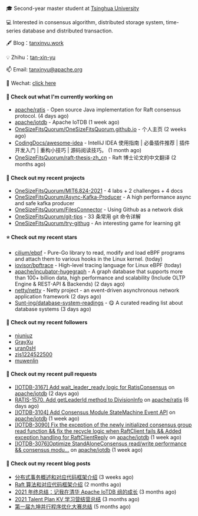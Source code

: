 🎓 Second-year master student at [Tsinghua University](https://www.tsinghua.edu.cn/)

💻 Interested in consensus algorithm, distributed storage system, time-series database and distributed transaction.

🖋 Blog：[tanxinyu.work](https://tanxinyu.work)

💡 Zhihu：[tan-xin-yu](https://www.zhihu.com/people/tan-xin-yu-22)

📫 Email: [tanxinyu@apache.org](mailto:tanxinyu@apache.org)

💬 Wechat: [click here](https://github.com/LebronAl/LebronAl/issues/1)

#### 👷 Check out what I'm currently working on

- [apache/ratis](https://github.com/apache/ratis) - Open source Java implementation for Raft consensus protocol. (4 days ago)
- [apache/iotdb](https://github.com/apache/iotdb) - Apache IoTDB (1 week ago)
- [OneSizeFitsQuorum/OneSizeFitsQuorum.github.io](https://github.com/OneSizeFitsQuorum/OneSizeFitsQuorum.github.io) - 个人主页 (2 weeks ago)
- [CodingDocs/awesome-idea](https://github.com/CodingDocs/awesome-idea) - IntelliJ IDEA 使用指南 | 必备插件推荐 | 插件开发入门 | 重构小技巧 | 源码阅读技巧。  (1 month ago)
- [OneSizeFitsQuorum/raft-thesis-zh_cn](https://github.com/OneSizeFitsQuorum/raft-thesis-zh_cn) - Raft 博士论文的中文翻译 (2 months ago)

#### 🌱 Check out my recent projects

- [OneSizeFitsQuorum/MIT6.824-2021](https://github.com/OneSizeFitsQuorum/MIT6.824-2021) - 4 labs &#43; 2 challenges &#43; 4 docs
- [OneSizeFitsQuorum/Async-Kafka-Producer](https://github.com/OneSizeFitsQuorum/Async-Kafka-Producer) - A high performance async and safe kafka producer
- [OneSizeFitsQuorum/FilesConnector](https://github.com/OneSizeFitsQuorum/FilesConnector) - Using Github as a network disk
- [OneSizeFitsQuorum/git-tips](https://github.com/OneSizeFitsQuorum/git-tips) - 33 条常用 git 命令详解
- [OneSizeFitsQuorum/try-githug](https://github.com/OneSizeFitsQuorum/try-githug) - An interesting game for learning git

#### ⭐ Check out my recent stars

- [cilium/ebpf](https://github.com/cilium/ebpf) - Pure-Go library to read, modify and load eBPF programs and attach them to various hooks in the Linux kernel. (today)
- [iovisor/bpftrace](https://github.com/iovisor/bpftrace) - High-level tracing language for Linux eBPF (today)
- [apache/incubator-hugegraph](https://github.com/apache/incubator-hugegraph) - A graph database that supports more than 100&#43; billion data, high performance and scalability (Include OLTP Engine &amp; REST-API &amp; Backends) (2 days ago)
- [netty/netty](https://github.com/netty/netty) - Netty project - an event-driven asynchronous network application framework (2 days ago)
- [Sunt-ing/database-system-readings](https://github.com/Sunt-ing/database-system-readings) - :yum: A curated reading list about database systems (3 days ago)

#### 👯 Check out my recent followers

- [niuniuz](https://github.com/niuniuz)
- [GrayXu](https://github.com/GrayXu)
- [uran0sH](https://github.com/uran0sH)
- [zjs1224522500](https://github.com/zjs1224522500)
- [muwenlin](https://github.com/muwenlin)

#### 🔨 Check out my recent pull requests

- [[IOTDB-3167] Add wait_leader_ready logic for RatisConsensus](https://github.com/apache/iotdb/pull/5869) on [apache/iotdb](https://github.com/apache/iotdb) (2 days ago)
- [RATIS-1570. Add getLeaderId method to DivisionInfo](https://github.com/apache/ratis/pull/640) on [apache/ratis](https://github.com/apache/ratis) (6 days ago)
- [[IOTDB-3104] Add Consensus Module StateMachine Event API](https://github.com/apache/iotdb/pull/5806) on [apache/iotdb](https://github.com/apache/iotdb) (1 week ago)
- [[IOTDB-3090] Fix the exception of the newly initialized consensus group read function &amp;&amp; fix the recycle logic when RaftClient fails &amp;&amp; Added exception handling for RaftClientReply](https://github.com/apache/iotdb/pull/5784) on [apache/iotdb](https://github.com/apache/iotdb) (1 week ago)
- [[IOTDB-3076]Optimize StandAloneConsensus read/write performance &amp;&amp; consensus modu…](https://github.com/apache/iotdb/pull/5768) on [apache/iotdb](https://github.com/apache/iotdb) (1 week ago)

#### 📜 Check out my recent blog posts

- [分布式事务概述和对应代码框架介绍](https://tanxinyu.work/talent-plan-transaction-talk/) (3 weeks ago)
- [Raft 算法和对应代码框架介绍](https://tanxinyu.work/talent-plan-raft-talk/) (2 months ago)
- [2021 年终总结：记我在清华 Apache IoTDB 组的成长](https://tanxinyu.work/2021-annual-summary/) (3 months ago)
- [2021 Talent Plan KV 学习营结营总结](https://tanxinyu.work/tinykv/) (3 months ago)
- [第一届九坤并行程序优化大赛总结](https://tanxinyu.work/jiu-kun-parallel-program-optimization-contest/) (5 months ago)
